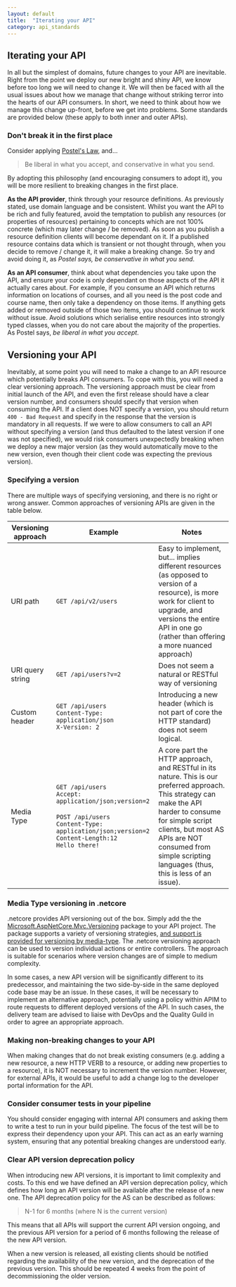 ```yaml
---
layout: default
title:  "Iterating your API"
category: api_standards
---
```


## Iterating your API

In all but the simplest of domains, future changes to your API are inevitable.  Right from the point we deploy our new bright and shiny API, we know before too long we will need to change it.  We will then be faced with all the usual issues about how we manage that change without striking terror into the hearts of our API consumers.  In short, we need to think about how we  manage this change up-front, before we get into problems.  Some standards are provided below (these apply to both inner and outer APIs).

### Don't break it in the first place

Consider applying [Postel's Law](https://michaelfeathers.silvrback.com/the-universality-of-postel-s-law), and...

> Be liberal in what you accept, and conservative in what you send.

By adopting this philosophy (and encouraging consumers to adopt it), you will be more resilient to breaking changes in the first place.  

**As the API provider**, think through your resource definitions.  As previously stated, use domain language and be consistent.  Whilst you want the API to be rich and fully featured, avoid the temptation to publish any resources (or properties of resources) pertaining to concepts which are not 100% concrete (which may later change / be removed).  As soon as you publish a resource definition clients will become dependant on it.  If a published resource contains data which is transient or not thought through, when you decide to remove / change it, it will make a breaking change.  So try and avoid doing it, as _Postel says, be conservative in what you send_.

**As an API consumer**, think about what dependencies you take upon the API, and ensure your code is only dependant on those aspects of the API it actually cares about.  For example, if you consume an API which returns information on locations of courses, and all you need is the post code and course name, then only take a dependency on those items.  If anything gets added or removed outside of those two items, you should continue to work without issue.  Avoid solutions which serialise entire resources into strongly typed classes, when you do not care about the majority of the properties.  As Postel says, _be liberal in what you accept_.

## Versioning your API

Inevitably, at some point you will need to make a change to an API resource which potentially breaks API consumers.  To cope with this, you will need a clear versioning approach.  The versioning approach must be clear from initial launch of the API, and even the first release should have a clear version number, and consumers should specify that version when consuming the API.  If a client does NOT specify a version, you should return `400 - Bad Request` and specify in the response that the version is mandatory in all requests.  If we were to allow consumers to call an API without specifying a version (and thus defaulted to the latest version if one was not specified), we would risk consumers unexpectedly breaking when we deploy a new major version (as they would automatically move to the new version, even though their client code was expecting the previous version).

### Specifying a version

There are multiple ways of specifying versioning, and there is no right or wrong answer.  Common approaches of versioning APIs are given in the table below.

|Versioning approach|Example|Notes|
|---|---|---|
|URI path|`GET /api/v2/users`|Easy to implement, but... implies different resources (as opposed to version of a resource), is more work for client to upgrade, and versions the entire API in one go (rather than offering a more nuanced approach)|
|URI query string|`GET /api/users?v=2`|Does not seem a natural or RESTful way of versioning|
|Custom header|`GET /api/users`<br />`Content-Type: application/json`<br />`X-Version: 2`|Introducing a new header (which is not part of core the HTTP standard) does not seem logical.|
|Media Type|`GET /api/users`<br />`Accept: application/json;version=2`<br /><br />`POST /api/users`<br />`Content-Type: application/json;version=2`<br />`Content-Length:12`<br />`Hello there!`|A core part the HTTP approach, and RESTful in its nature.  This is our preferred approach.  This strategy can make the API harder to consume for simple script clients, but most AS APIs are NOT consumed from simple scripting languages (thus, this is less of an issue).|

### Media Type versioning in .netcore

.netcore provides API versioning out of the box.  Simply add the the [Microsoft.AspNetCore.Mvc.Versioning]( https://www.nuget.org/packages/Microsoft.AspNetCore.Mvc.Versioning/) package to your API project.  The package supports a variety of versioning strategies, [and support is provided for versioning by media-type](https://github.com/microsoft/aspnet-api-versioning/wiki/Versioning-by-Media-Type).  The .netcore versioning approach can be used to version individual actions or entire controllers.  The approach is suitable for scenarios where version changes are of simple to medium complexity.

In some cases, a new API version will be significantly different to its predecessor, and maintaining the two side-by-side in the same deployed code base may be an issue.  In these cases, it will be necessary to implement an alternative approach, potentially using a policy within APIM to route requests to different deployed versions of the API.  In such cases, the delivery team are advised to liaise with DevOps and the Quality Guild in order to agree an appropriate approach.

### Making non-breaking changes to your API

When making changes that do not break existing consumers (e.g. adding a new resource, a new HTTP VERB to a resource, or adding new properties to a resource), it is NOT necessary to increment the version number.  However, for external APIs, it would be useful to add a change log to the developer portal information for the API.

### Consider consumer tests in your pipeline

You should consider engaging with internal API consumers and asking them to write a test to run in your build pipeline.  The focus of the test will be to express their dependency upon your API.  This can act as an early warning system, ensuring that any potential breaking changes are understood early.

### Clear API version deprecation policy

When introducing new API versions, it is important to limit complexity and costs.  To this end we have defined an API version deprecation policy, which defines how long an API version will be available after the release of a new one.  The API deprecation policy for the AS can be described as follows:

> N-1 for 6 months (where N is the current version)

This means that all APIs will support the current API version ongoing, and the previous API version for a period of 6 months following the release of the new API version.

When a new version is released, all existing clients should be notified regarding the availability of the new version, and the deprecation of the previous version.  This should be repeated 4 weeks from the point of decommissioning the older version.